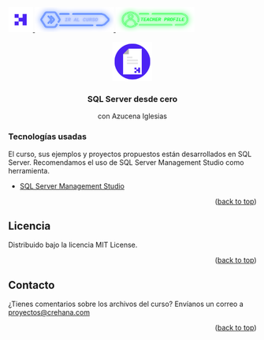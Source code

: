 <div id="top">
  <a href="https://www.crehana.com">
    <img src="images/logo.png" alt="Logo" width="50" height="50">
  </a>
  <a href="https://www.crehana.com/clases/v2/17304/detalle/">
    <img src="images/curso.png" alt="Logo" width="160" height="50">
  </a>
  <a href="https://www.linkedin.com/in/azucena-iglesias-rodriguez-08266a5b/">
    <img src="images/teacher.png" alt="Logo" width="160" height="50">
  </a>
</div>

<!-- PROJECT LOGO -->
<br />
<div align="center">
  <a href="https://github.com/crehana-studentxp/SQL_Server_desde_cero-Azucena_Iglesias">
    <img src="images/project.png" alt="Logo" width="80" height="80">
  </a>

  <h3 align="center">SQL Server desde cero</h3>
  <p align="center">con Azucena Iglesias</h3> 
</div>

### Tecnologías usadas

El curso, sus ejemplos y proyectos propuestos están desarrollados en SQL Server.
Recomendamos el uso de SQL Server Management Studio como herramienta.

* [SQL Server Management Studio](https://learn.microsoft.com/en-us/sql/ssms/download-sql-server-management-studio-ssms)

<p align="right">(<a href="#top">back to top</a>)</p>

<!-- LICENSE -->
## Licencia

Distribuido bajo la licencia MIT License. 

<p align="right">(<a href="#top">back to top</a>)</p>

<!-- CONTACT -->
## Contacto

¿Tienes comentarios sobre los archivos del curso? Envíanos un correo a proyectos@crehana.com

<p align="right">(<a href="#top">back to top</a>)</p>
